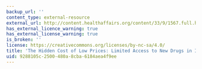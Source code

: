 ```yaml
---
backup_url: ''
content_type: external-resource
external_url: http://content.healthaffairs.org/content/33/9/1567.full.html
has_external_licence_warning: true
has_external_license_warning: true
is_broken: ''
license: https://creativecommons.org/licenses/by-nc-sa/4.0/
title: 'The Hidden Cost of Low Prices: Limited Access to New Drugs in India'
uid: 9288105c-2500-480a-8cba-6184aea4f9ee
---
```

